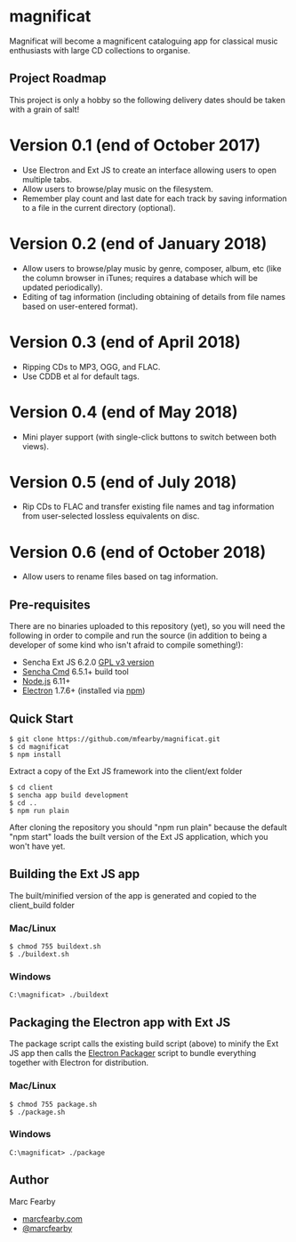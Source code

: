 # magnificat

Magnificat will become a magnificent cataloguing app for classical music enthusiasts with large CD collections to organise.

## Project Roadmap

This project is only a hobby so the following delivery dates should be taken with a grain of salt!

# Version 0.1 (end of October 2017)
- Use Electron and Ext JS to create an interface allowing users to open multiple tabs.
- Allow users to browse/play music on the filesystem.
- Remember play count and last date for each track by saving information to a file in the current directory (optional).
 
# Version 0.2 (end of January 2018)
- Allow users to browse/play music by genre, composer, album, etc (like the column browser in iTunes; requires a database which will be updated periodically).
- Editing of tag information (including obtaining of details from file names based on user-entered format).

# Version 0.3 (end of April 2018)
- Ripping CDs to MP3, OGG, and FLAC.
- Use CDDB et al for default tags.

# Version 0.4 (end of May 2018)
- Mini player support (with single-click buttons to switch between both views).

# Version 0.5 (end of July 2018)
- Rip CDs to FLAC and transfer existing file names and tag information from user-selected lossless equivalents on disc.

# Version 0.6 (end of October 2018)
- Allow users to rename files based on tag information.

## Pre-requisites

There are no binaries uploaded to this repository (yet), so you will need the following in order to compile and run the source (in addition to being a developer of some kind who isn't afraid to compile something!):

- Sencha Ext JS 6.2.0 [GPL v3 version](https://www.sencha.com/legal/GPL/)
- [Sencha Cmd](https://www.sencha.com/products/sencha-cmd/) 6.5.1+ build tool
- [Node.js](https://nodejs.org/) 6.11+
- [Electron](https://github.com/electron/electron) 1.7.6+ (installed via [npm](https://www.npmjs.com/))

## Quick Start

```
$ git clone https://github.com/mfearby/magnificat.git
$ cd magnificat
$ npm install
```

Extract a copy of the Ext JS framework into the client/ext folder

```
$ cd client
$ sencha app build development
$ cd ..
$ npm run plain
```

After cloning the repository you should "npm run plain" because the default "npm start" loads the built version of the Ext JS application, which you won't have yet.

## Building the Ext JS app

The built/minified version of the app is generated and copied to the client_build folder

### Mac/Linux
```
$ chmod 755 buildext.sh
$ ./buildext.sh
```

### Windows
```
C:\magnificat> ./buildext
```

## Packaging the Electron app with Ext JS

The package script calls the existing build script (above) to minify the Ext JS app then calls the [Electron Packager](https://github.com/electron-userland/electron-packager) script to bundle everything together with Electron for distribution.

### Mac/Linux
```
$ chmod 755 package.sh
$ ./package.sh
```

### Windows
```
C:\magnificat> ./package
```

## Author
Marc Fearby
- [marcfearby.com](http://marcfearby.com)
- [@marcfearby](https://twitter.com/MarcFearby)
